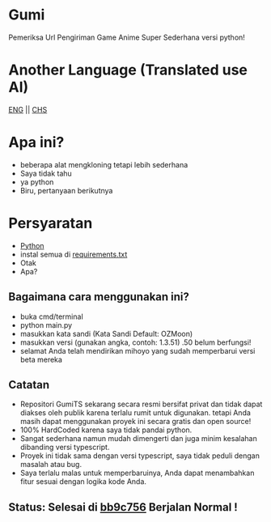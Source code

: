 # Gumi

Pemeriksa Url Pengiriman Game Anime Super Sederhana versi python!

# Another Language (Translated use AI)
[ENG](https://github.com/Megawangi/Gumi/blob/main/README.md) || [CHS](https://github.com/Megawangi/Gumi/blob/main/README_zh-CN.md)

# Apa ini?

- beberapa alat mengkloning tetapi lebih sederhana 
- Saya tidak tahu 
- ya python
- Biru, pertanyaan berikutnya

# Persyaratan

- [Python](https://www.python.org/downloads/)
- instal semua di [requirements.txt](https://github.com/Megawangi/Gumi/blob/main/requirements.txt)
- Otak
- Apa?

## Bagaimana cara menggunakan ini?

- buka cmd/terminal 
- python main.py 
- masukkan kata sandi (Kata Sandi Default: OZMoon)
- masukkan versi (gunakan angka, contoh: 1.3.51) .50 belum berfungsi!
- selamat Anda telah mendirikan mihoyo yang sudah memperbarui versi beta mereka

## Catatan

- Repositori GumiTS sekarang secara resmi bersifat privat dan tidak dapat diakses oleh publik karena terlalu rumit untuk digunakan. tetapi Anda masih dapat menggunakan proyek ini secara gratis dan open source!
- 100% HardCoded karena saya tidak pandai python.
- Sangat sederhana namun mudah dimengerti dan juga minim kesalahan dibanding versi typescript.
- Proyek ini tidak sama dengan versi typescript, saya tidak peduli dengan masalah atau bug.
- Saya terlalu malas untuk memperbaruinya, Anda dapat menambahkan fitur sesuai dengan logika kode Anda.


## Status: Selesai di [bb9c756](https://github.com/Megawangi/Gumi/blob/main/commit/bb9c756196ca1f0d9c952f2c9a80b62b0d91660c) Berjalan Normal !